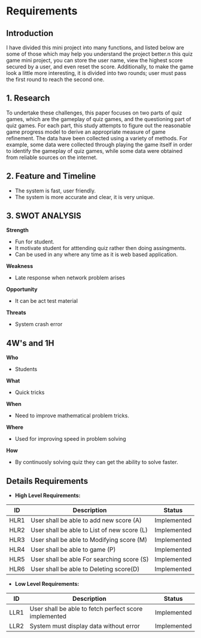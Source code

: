 # Requirements

## Introduction 

I have divided this mini project into many functions, and listed below are some of those which may help you understand the project better.n this quiz game mini project, you can store the user name, view the highest score secured by a user, and even reset the score. Additionally, to make the game look a little more interesting, it is divided into two rounds; user must pass the first round to reach the second one.

## 1. Research

To undertake these challenges, this paper focuses on two parts of quiz games, which are the gameplay of quiz games, and the questioning part of quiz games. For each part, this study attempts to figure out the reasonable game progress model to derive an appropriate measure of game refinement. The data have been collected using a variety of methods. For example, some data were collected through playing the game itself in order to identify the gameplay of quiz games, while some data were obtained from reliable sources on the internet.

## 2. Feature and Timeline

-   The system is fast, user friendly.
-   The system is more accurate and clear, it is very unique.

## 3. SWOT ANALYSIS

**Strength**

-  Fun for student.
-  It motivate student for atttending quiz rather then doing assingments.
-  Can be used in any where any time as it is web based application.

**Weakness**

-  Late response when network problem arises

**Opportunity**

-   It can be act test material

**Threats**

-   System crash error

## 4W&#39;s and 1H

**Who**

-   Students

**What**

-   Quick tricks

**When**

-   Need to improve mathematical problem tricks.

**Where**

-   Used for improving speed in problem solving

**How**

-   By continuosly solving quiz they can get the ability to solve faster.

## Details Requirements

-   **High Level Requirements:**

| **ID** | **Description** | **Status** |
| --- | --- | --- |
| HLR1 | User shall be able to add new score (A) | Implemented |
| HLR2 | User shall be able to List of new score (L) | Implemented |
| HLR3 | User shall be able to Modifying score (M) | Implemented |
| HLR4 | User shall be able to game (P) | Implemented |
| HLR5 | User shall be able For searching score (S) | Implemented |
| HLR6 | User shall be able to Deleting score(D) | Implemented |

 -   **Low Level Requirements:** 

| **ID** | **Description** | **Status** |
| --- | --- | --- |
| LLR1 | User shall be able to fetch perfect score implemented | Implemented |
| LLR2 | System must display data without error | Implemented |
